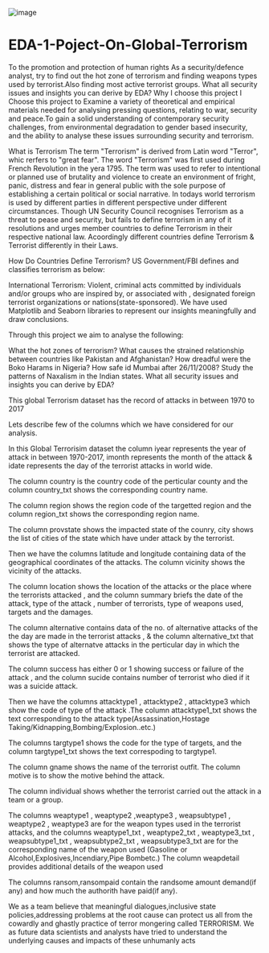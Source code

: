 ![image](https://github.com/Pratikshathorat96/EDA-1-Poject-On-Global-Terrorism/assets/120496034/b13a4fa4-8151-46f7-a5f5-283affa943e5)

# EDA-1-Poject-On-Global-Terrorism
To the promotion and protection of human rights As a security/defence analyst, try to find out the hot zone of terrorism and finding weapons types used by terrorist.Also finding most active terrorist groups. What all security issues and insights you can derive by EDA?
Why I choose this project
I Choose this project to Examine a variety of theoretical and empirical materials needed for analysing pressing questions, relating to war, security and peace.To gain a solid understanding of contemporary security challenges, from environmental degradation to gender based insecurity, and the ability to analyse these issues surrounding security and terrorism.

What is Terrorism
The term "Terrorism" is derived from Latin word "Terror", whic rerfers to "great fear". The word "Terrorism" was first used during French Revolution in the yera 1795. The term was used to refer to intentional or planned use of brutality and violence to create an environment of fright, panic, distress and fear in general public with the sole purpose of establishing a certain political or social narrative. In todays world terrorism is used by different parties in different perspective under different circumstances. Though UN Security Council recognises Terrorism as a threat to pease and security, but fails to define terrorism in any of it resolutions and urges member countries to define Terrorism in their respective national law. Acoordingly different countries define Terrorism & Terrorist differently in their Laws.

How Do Countries Define Terrorism?
US Government/FBI defines and classifies terrorism as below:

International Terrorism:
Violent, criminal acts committed by individuals and/or groups who are inspired by, or associated with , designated foreign terrorist organizations or nations(state-sponsored). We have used Matplotlib and Seaborn libraries to represent our insights meaningfully and draw conclusions.

Through this project we aim to analyse the following:

What the hot zones of terrorism? What causes the strained relationship between countries like Pakistan and Afghanistan? How dreadful were the Boko Harams in Nigeria? How safe id Mumbai after 26/11/2008? Study the patterns of Naxalism in the Indian states. What all security issues and insights you can derive by EDA?

This global Terrorism dataset has the record of attacks in between 1970 to 2017

Lets describe few of the columns which we have considered for our analysis.

In this Global Terrorisim dataset the column iyear represents the year of attack in between 1970-2017, imonth represents the month of the attack & idate represents the day of the terrorist attacks in world wide.

The column country is the country code of the perticular county and the column country_txt shows the corresponding country name.

The column region shows the region code of the targetted region and the column region_txt shows the corresponding region name.

The column provstate shows the impacted state of the counry, city shows the list of cities of the state which have under attack by the terrorist.

Then we have the columns latitude and longitude containing data of the geographical coordinates of the attacks. The column vicinity shows the vicinity of the attacks.

The column location shows the location of the attacks or the place where the terrorists attacked , and the column summary briefs the date of the attack, type of the attack , number of terrorists, type of weapons used, targets and the damages.

The column alternative contains data of the no. of alternative attacks of the the day are made in the terrorist attacks , & the column alternative_txt that shows the type of alternatve attacks in the perticular day in which the terrorist are attacked.

The column success has either 0 or 1 showing success or failure of the attack , and the column sucide contains number of terrorist who died if it was a suicide attack.

Then we have the columns attacktype1 , attacktype2 , attacktype3 which show the code of type of the attack .The column attacktype1_txt shows the text corresponding to the attack type(Assassination,Hostage Taking/Kidnapping,Bombing/Explosion..etc.)

The columns targtype1 shows the code for the type of targets, and the column targtype1_txt shows the text correspoding to targtype1.

The column gname shows the name of the terrorist outfit. The column motive is to show the motive behind the attack.

The column individual shows whether the terrorist carried out the attack in a team or a group.

The columns weaptype1 , weaptype2 ,weaptype3 , weapsubtype1 , weaptype2 , weaptype3 are for the weapon types used in the terrorist attacks, and the columns weaptype1_txt , weaptype2_txt , weaptype3_txt , weapsubtype1_txt , weapsubtype2_txt , weapsubtype3_txt are for the corresponding name of the weapon used (Gasoline or Alcohol,Explosives,Incendiary,Pipe Bombetc.) The column weapdetail provides additional details of the weapon used

The columns ransom,ransompaid contain the randsome amount demand(if any) and how much the authorith have paid(if any).

We as a team believe that meaningful dialogues,inclusive state policies,addressing problems at the root cause can protect us all from the cowardly and ghastly practice of terror mongering called TERRORISM. We as future data scientists and analysts have tried to understand the underlying causes and impacts of these unhumanly acts
